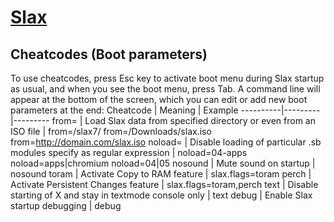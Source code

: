 # [Slax](www.slax.org)
## Cheatcodes (Boot parameters)
To use cheatcodes, press Esc key to activate boot menu during Slax startup as usual, and when you see the boot menu, press Tab. A command line will appear at the bottom of the screen, which you can edit or add new boot parameters at the end:
Cheatcode | Meaning | Example
----------|---------|---------
from=	    | Load Slax data from specified directory or even from an ISO file | from=/slax7/ from=/Downloads/slax.iso from=http://domain.com/slax.iso
noload=	  | Disable loading of particular .sb modules specify as regular expression	| noload=04-apps noload=apps|chromium noload=04|05
nosound	  | Mute sound on startup	| nosound
toram	    | Activate Copy to RAM feature | slax.flags=toram
perch     | Activate Persistent Changes feature | slax.flags=toram,perch
text      | Disable starting of X and stay in textmode console only | text
debug     | Enable Slax startup debugging	| debug
